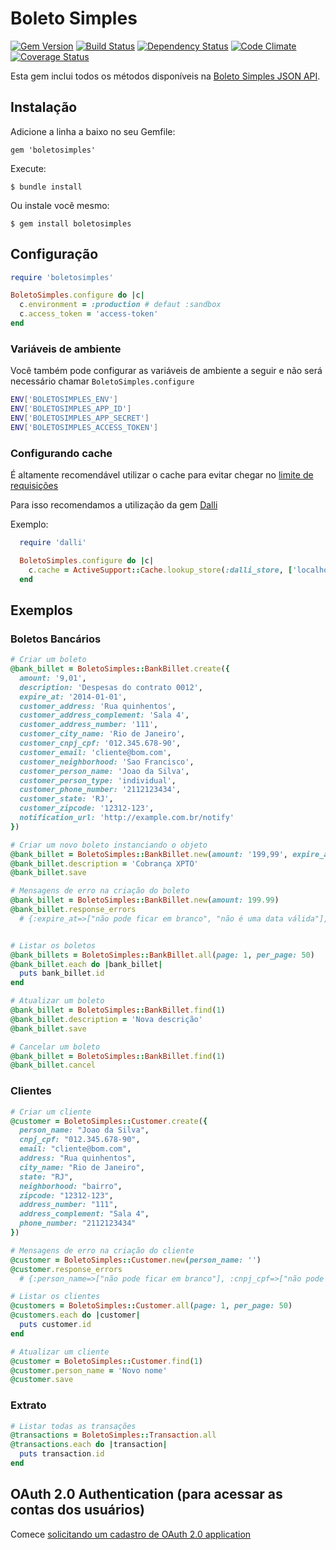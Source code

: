 # Boleto Simples

[![Gem Version](http://img.shields.io/gem/v/boletosimples.svg)][gem]
[![Build Status](http://img.shields.io/travis/BoletoSimples/boletosimples-ruby.svg)][travis]
[![Dependency Status](http://img.shields.io/gemnasium/BoletoSimples/boletosimples-ruby.svg)][gemnasium]
[![Code Climate](http://img.shields.io/codeclimate/github/BoletoSimples/boletosimples-ruby.svg)][codeclimate]
[![Coverage Status](http://img.shields.io/coveralls/BoletoSimples/boletosimples-ruby.svg)][coveralls]

[gem]: https://rubygems.org/gems/boletosimples
[travis]: http://travis-ci.org/BoletoSimples/boletosimples-ruby
[gemnasium]: https://gemnasium.com/BoletoSimples/boletosimples-ruby
[codeclimate]: https://codeclimate.com/github/BoletoSimples/boletosimples-ruby
[coveralls]: https://coveralls.io/r/BoletoSimples/boletosimples-ruby

Esta gem inclui todos os métodos disponíveis na [Boleto Simples JSON API](http://api.boletosimples.com.br).

## Instalação

Adicione a linha a baixo no seu Gemfile:

    gem 'boletosimples'

Execute:

    $ bundle install

Ou instale você mesmo:

    $ gem install boletosimples

## Configuração

```ruby
require 'boletosimples'

BoletoSimples.configure do |c|
  c.environment = :production # defaut :sandbox
  c.access_token = 'access-token'
end
```

### Variáveis de ambiente

Você também pode configurar as variáveis de ambiente a seguir e não será necessário chamar `BoletoSimples.configure`

```bash
ENV['BOLETOSIMPLES_ENV']
ENV['BOLETOSIMPLES_APP_ID']
ENV['BOLETOSIMPLES_APP_SECRET']
ENV['BOLETOSIMPLES_ACCESS_TOKEN']
```

### Configurando cache

É altamente recomendável utilizar o cache para evitar chegar no [limite de requisições](http://api.boletosimples.com.br/#limite-de-requisicoes)

Para isso recomendamos a utilização da gem [Dalli](https://github.com/mperham/dalli)

Exemplo:

```ruby
  require 'dalli'

  BoletoSimples.configure do |c|
    c.cache = ActiveSupport::Cache.lookup_store(:dalli_store, ['localhost:11211'], namespace: 'boletosimples_client', compress: true)
  end
```

## Exemplos

### Boletos Bancários

```ruby
# Criar um boleto
@bank_billet = BoletoSimples::BankBillet.create({
  amount: '9,01',
  description: 'Despesas do contrato 0012',
  expire_at: '2014-01-01',
  customer_address: 'Rua quinhentos',
  customer_address_complement: 'Sala 4',
  customer_address_number: '111',
  customer_city_name: 'Rio de Janeiro',
  customer_cnpj_cpf: '012.345.678-90',
  customer_email: 'cliente@bom.com',
  customer_neighborhood: 'Sao Francisco',
  customer_person_name: 'Joao da Silva',
  customer_person_type: 'individual',
  customer_phone_number: '2112123434',
  customer_state: 'RJ',
  customer_zipcode: '12312-123',
  notification_url: 'http://example.com.br/notify'
})

# Criar um novo boleto instanciando o objeto
@bank_billet = BoletoSimples::BankBillet.new(amount: '199,99', expire_at: '2020-01-01')
@bank_billet.description = 'Cobrança XPTO'
@bank_billet.save

# Mensagens de erro na criação do boleto
@bank_billet = BoletoSimples::BankBillet.new(amount: 199.99)
@bank_billet.response_errors
  # {:expire_at=>["não pode ficar em branco", "não é uma data válida"], :customer_person_name=>["não pode ficar em branco"], :customer_cnpj_cpf=>["não pode ficar em branco", "não é um CPNJ ou CPF válido"], :description=>["não pode ficar em branco"], :customer_zipcode=>["não pode ficar em branco"], :amount=>["está em um formato de moeda inválido"]


# Listar os boletos
@bank_billets = BoletoSimples::BankBillet.all(page: 1, per_page: 50)
@bank_billet.each do |bank_billet|
  puts bank_billet.id
end

# Atualizar um boleto
@bank_billet = BoletoSimples::BankBillet.find(1)
@bank_billet.description = 'Nova descrição'
@bank_billet.save

# Cancelar um boleto
@bank_billet = BoletoSimples::BankBillet.find(1)
@bank_billet.cancel

```

### Clientes

```ruby
# Criar um cliente
@customer = BoletoSimples::Customer.create({
  person_name: "Joao da Silva",
  cnpj_cpf: "012.345.678-90",
  email: "cliente@bom.com",
  address: "Rua quinhentos",
  city_name: "Rio de Janeiro",
  state: "RJ",
  neighborhood: "bairro",
  zipcode: "12312-123",
  address_number: "111",
  address_complement: "Sala 4",
  phone_number: "2112123434"
})

# Mensagens de erro na criação do cliente
@customer = BoletoSimples::Customer.new(person_name: '')
@customer.response_errors
  # {:person_name=>["não pode ficar em branco"], :cnpj_cpf=>["não pode ficar em branco"], :zipcode=>["não pode ficar em branco"]}

# Listar os clientes
@customers = BoletoSimples::Customer.all(page: 1, per_page: 50)
@customers.each do |customer|
  puts customer.id
end

# Atualizar um cliente
@customer = BoletoSimples::Customer.find(1)
@customer.person_name = 'Novo nome'
@customer.save
```

### Extrato

```ruby
# Listar todas as transações
@transactions = BoletoSimples::Transaction.all
@transactions.each do |transaction|
  puts transaction.id
end
```

## OAuth 2.0 Authentication (para acessar as contas dos usuários)

Comece [solicitando um cadastro de OAuth 2.0 application](http://suporte.boletosimples.com.br)

